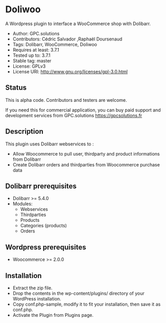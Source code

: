 Doliwoo
=======
A Wordpress plugin to interface a WooCommerce shop with Dolibarr.

* Author: GPC.solutions
* Contributors: Cédric Salvador ,Raphaël Doursenaud
* Tags: Dolibarr, WooCommerce, Doliwoo
* Requires at least: 3.7.1
* Tested up to: 3.7.1
* Stable tag: master
* License: GPLv3
* License URI: http://www.gnu.org/licenses/gpl-3.0.html

Status
------
This is alpha code. Contributors and testers are welcome.

If you need this for commercial application, you can buy paid support and development services from GPC.solutions <https://gpcsolutions.fr>

Description
-----------
This plugin uses Dolibarr webservices to :

* Allow Woocommerce to pull user, thirdparty and product informations from Dolibarr
* Create Dolibarr orders and thirdparties from Woocommerce purchase data

Dolibarr prerequisites
----------------------
* Dolibarr >= 5.4.0
* Modules:
    * Webservices
    * Thirdparties
    * Products
    * Categories (products)
    * Orders
    
Wordpress prerequisites
-----------------------
* Woocommerce >= 2.0.0

Installation
------------
* Extract the zip file.
* Drop the contents in the wp-content/plugins/ directory of your WordPress installation.
* Copy conf.php-sample, modify it to fit your installation, then save it as conf.php.
* Activate the Plugin from Plugins page.

